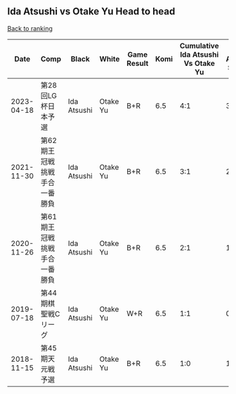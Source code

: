## Ida Atsushi vs Otake Yu Head to head

[Back to ranking](../../index.md)




| **Date** | **Comp** | **Black** | **White** | **Game Result** | **Komi** | **Cumulative Ida Atsushi Vs Otake Yu** | **Ida Atsushi Streak** | **Otake Yu Streak** | 
| --- | --- | --- | --- | --- | --- | --- | --- | --- |
| 2023-04-18 | 第28回LG杯日本予選 | Ida Atsushi | Otake Yu | B+R | 6.5 | 4:1 | 3 | 0 | 
| 2021-11-30 | 第62期王冠戦挑戦手合一番勝負 | Ida Atsushi | Otake Yu | B+R | 6.5 | 3:1 | 2 | 0 | 
| 2020-11-26 | 第61期王冠戦挑戦手合一番勝負 | Ida Atsushi | Otake Yu | B+R | 6.5 | 2:1 | 1 | 0 | 
| 2019-07-18 | 第44期棋聖戦Cリーグ | Ida Atsushi | Otake Yu | W+R | 6.5 | 1:1 | 0 | 1 | 
| 2018-11-15 | 第45期天元戦予選 | Ida Atsushi | Otake Yu | B+R | 6.5 | 1:0 | 1 | 0 |




